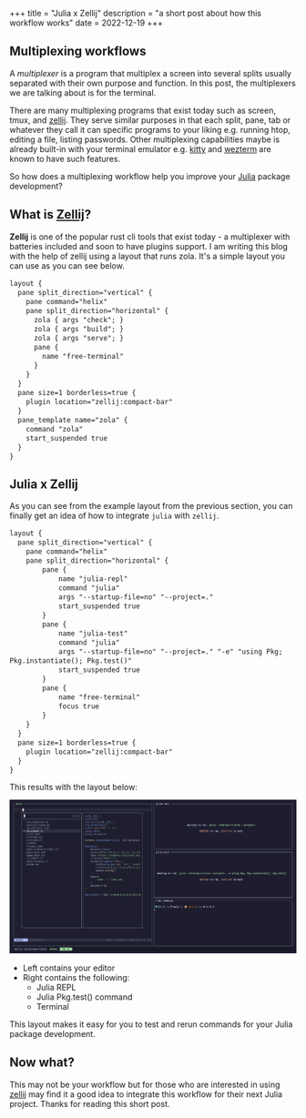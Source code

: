 +++
title = "Julia x Zellij"
description = "a short post about how this workflow works"
date = 2022-12-19
+++

## Multiplexing workflows

A _multiplexer_ is a program that multiplex a screen into several splits usually separated
with their own purpose and function. In this post, the multiplexers we are talking about is
for the terminal.

There are many multiplexing programs that exist today such as screen, tmux, and [zellij][zellij].
They serve similar purposes in that each split, pane, tab or whatever they call it can specific 
programs to your liking e.g. running htop, editing a file, listing passwords. Other multiplexing
capabilities maybe is already built-in with your terminal emulator e.g. [kitty][kitty] and [wezterm][wezterm]
are known to have such features.

So how does a multiplexing workflow help you improve your [Julia][julia] package development?

## What is [Zellij][zellij]?

**Zellij** is one of the popular rust cli tools that exist today - a multiplexer with batteries included and
soon to have plugins support. I am writing this blog with the help of zellij using a layout
that runs zola. It's a simple layout you can use as you can see below.

```kdl
layout {
  pane split_direction="vertical" {
    pane command="helix"
    pane split_direction="horizontal" {
      zola { args "check"; }
      zola { args "build"; }
      zola { args "serve"; }
      pane {
      	name "free-terminal"
      }
    }
  }
  pane size=1 borderless=true {
    plugin location="zellij:compact-bar"
  }
  pane_template name="zola" {
    command "zola"
    start_suspended true
  }
}
```

## Julia x Zellij

As you can see from the example layout from the previous section, you can finally get an idea
of how to integrate `julia` with `zellij`. 

```kdl
layout {
  pane split_direction="vertical" {
  	pane command="helix"
  	pane split_direction="horizontal" {
  		pane {
  			name "julia-repl"
  			command "julia"
  			args "--startup-file=no" "--project=." 
  			start_suspended true
  		}
  		pane {
  			name "julia-test"
  			command "julia"
  			args "--startup-file=no" "--project=." "-e" "using Pkg; Pkg.instantiate(); Pkg.test()"
  			start_suspended true
  		}
  		pane {
  			name "free-terminal"
  			focus true
  		}
  	}
  }
  pane size=1 borderless=true {
  	plugin location="zellij:compact-bar"
  }
}
```

This results with the layout below: 

![zellij-julia-layout-template](./blog-6-julia-template-zellij.png.webp)

- Left contains your editor
- Right contains the following:
  - Julia REPL
  - Julia Pkg.test() command
  - Terminal

This layout makes it easy for you to test and rerun commands for your Julia package development.

## Now what?

This may not be your workflow but for those who are interested in using [zellij][zellij] may find it a good
idea to integrate this workflow for their next Julia project. Thanks for reading this short post.

[kitty]: https://sw.kovidgoyal.net/kitty/
[wezterm]: https://wezfurlong.org/wezterm/
[zellij]: https://zellij.dev
[julia]: https://julialang.org